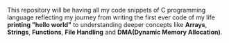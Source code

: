 This repository will be having all my code snippets of C programming language reflecting my journey from writing the first ever code of my life **printing "hello world"** to understanding deeper concepts like **Arrays**, **Strings**, **Functions**, **File Handling** and **DMA(Dynamic Memory Allocation)**.
